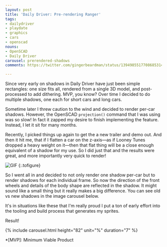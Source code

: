 ```yaml
---
layout: post
title: 'Daily Driver: Pre-rendering Ranger'
tags:
- dailydriver
- playdate
- graphics
- cars
- openscad
nouns:
- OpenSCAD
- Daily Driver
carousel: prerendered-shadows
comments: https://twitter.com/gingerbeardman/status/1394985517708685314

---
```

Since very early on shadows in Daily Driver have just been simple rectangles: one size fits all, rendered from a single 3D model, and post-processed to add dithering. MVP, you know? Over time I decided to do multiple shadows, one each for short cars and long cars.

Sometime later I threw caution to the wind and decided to render per-car shadows. However, the OpenSCAD `projection()` command that I was using was so slow! In fact it zapped my desire to finish implementing the feature. Instead, I let it sit for many months.

Recently, I picked things up again to get the a new trailer and demo out. And then it hit me, that if I flatten a car on the z-axis—as if Looney Tunes dropped a heavy weight on it—then that flat thing will be a close enough equivalent of a shadow for my use. So I did just that and the results were great, and more importantly very quick to render!

![GIF](/images/posts/daily-driver-prerendered-shadows-anim.gif "Animation showing the theory of a model being squished down into its shadow")
{:.tofigure}

So I went all in and decided to not only render one shadow per-car but to render shadows for each individual frame. So now the direction of the front wheels and details of the body shape are reflected in the shadow. It might sound like a small thing but it really makes a big difference. You can see old vs new shadows in the image carousel below.

It's in situations like these that I'm really proud I put a ton of early effort into the tooling and build process that generates my sprites.

Result!

{% include carousel.html height="82" unit="%" duration="7" %}

*[MVP]: Minimum Viable Product